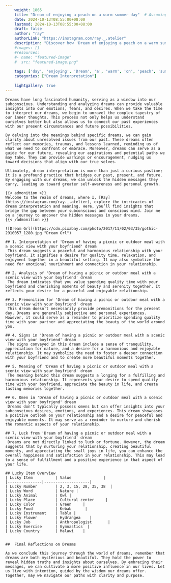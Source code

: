 ```yaml
---
    weight: 1865
    title: "Dream of enjoying a peach on a warm summer day"  # Assuming 'title' column exists
    date: 2024-10-13T08:55:00+08:00
    lastmod: 2024-10-13T08:55:00+08:00
    draft: false
    author: "ray"
    authorLink: "https://instagram.com/ray._.atelier"
    description: "Discover how 'Dream of enjoying a peach on a warm summer day' can interpret your future and uncover its significant meanings in your life."
    #images: []
    #resources:
    #- name: "featured-image"
    #  src: "featured-image.png"
    
    tags: ['day', 'enjoying', 'Dream', 'a', 'warm', 'on', 'peach', 'summer', 'of']
    categories: ["Dream Interpretation"]
    
    lightgallery: true
---
```

    
    Dreams have long fascinated humanity, serving as a window into our subconscious. Understanding and analyzing dreams can provide valuable insights into our emotions, fears, and desires. When we take the time to interpret our dreams, we begin to unravel the complex tapestry of our inner thoughts. This process not only helps us understand ourselves better but also allows us to connect our past experiences with our present circumstances and future possibilities.
    
    By delving into the meanings behind specific dreams, we can gain clarity about unresolved issues from our past. These dreams often reflect our memories, traumas, and lessons learned, reminding us of what we need to confront or embrace. Moreover, dreams can serve as a guide for our future, revealing our aspirations and potential paths we may take. They can provide warnings or encouragement, nudging us toward decisions that align with our true selves.
    
    Ultimately, dream interpretation is more than just a curious pastime; it is a profound practice that bridges our past, present, and future. By engaging with our dreams, we can unlock the hidden messages they carry, leading us toward greater self-awareness and personal growth.
    
    {{< admonition >}}
    Welcome to the realm of dreams, where I, [Ray](https://instagram.com/ray._.atelier), explore the intricacies of dream interpretation and meaning. Here, you’ll find insights that bridge the gap between your subconscious and conscious mind. Join me on a journey to uncover the hidden messages in your dreams.
    {{< /admonition >}}
    
    ![Dream Grl](https://cdn.pixabay.com/photo/2017/11/02/03/35/gothic-2910057_1280.jpg "Dream Grl")
    
    ## 1. Interpretation of 'Dream of having a picnic or outdoor meal with a scenic view with your boyfriend' dream
     This dream suggests a peaceful and harmonious relationship with your boyfriend. It signifies a desire for quality time, relaxation, and enjoyment together in a beautiful setting. It may also symbolize the need for emotional nourishment and connection in your relationship.
    
    ## 2. Analysis of 'Dream of having a picnic or outdoor meal with a scenic view with your boyfriend' dream
     The dream indicates that you value spending quality time with your boyfriend and cherishing moments of beauty and serenity together. It reflects your desire for a peaceful and enjoyable relationship.
    
    ## 3. Premonition for 'Dream of having a picnic or outdoor meal with a scenic view with your boyfriend' dream
     This dream doesn't necessarily provide premonitions for the present day. Dreams are generally subjective and personal experiences. However, it could serve as a reminder to prioritize spending quality time with your partner and appreciating the beauty of the world around you.
    
    ## 4. Signs in 'Dream of having a picnic or outdoor meal with a scenic view with your boyfriend' dream
     The signs conveyed in this dream include a sense of tranquility, appreciation for nature, and a desire for a harmonious and enjoyable relationship. It may symbolize the need to foster a deeper connection with your boyfriend and to create more beautiful moments together.
    
    ## 5. Meaning of 'Dream of having a picnic or outdoor meal with a scenic view with your boyfriend' dream
     The meaning behind this dream suggests a longing for a fulfilling and harmonious relationship. It represents your desire to spend quality time with your boyfriend, appreciate the beauty in life, and create lasting memories together.
    
    ## 6. Omen in 'Dream of having a picnic or outdoor meal with a scenic view with your boyfriend' dream
     Dreams don't typically possess omens but can offer insights into your subconscious desires, emotions, and experiences. This dream showcases a positive outlook on your relationship and a desire for peaceful and enjoyable moments. It may serve as a reminder to nurture and cherish the romantic aspects of your relationship.
    
    ## 7. Luck from 'Dream of having a picnic or outdoor meal with a scenic view with your boyfriend' dream
     Dreams are not directly linked to luck or fortune. However, the dream suggests that by nurturing your relationship, creating beautiful moments, and appreciating the small joys in life, you can enhance the overall happiness and satisfaction in your relationship. This may lead to a sense of fulfillment and a positive experience in that aspect of your life.
    
    ## Lucky Item Overview
    | Lucky Item          | Value              |
    |---------------|--------------------|
    | Lucky Number        | 2, 3, 15, 28, 35, 38  |
    | Lucky Word          | Nature |
    | Lucky Animal        | Owl |
    | Lucky Place         | Cultural center     |
    | Lucky Color         | Green     |
    | Lucky Food          | Kebab      |
    | Lucky Instrument    | Tabla |
    | Lucky Flower        | Hydrangea    |
    | Lucky Job           | Anthropologist       |
    | Lucky Exercise      | Gymnastics  |
    | Lucky Country       | Malawi    |
    
    
    ##  Final Reflections on Dreams
    
    As we conclude this journey through the world of dreams, remember that dreams are both mysterious and beautiful. They hold the power to reveal hidden truths and insights about ourselves. By embracing their messages, we can cultivate a more positive influence in our lives. Let us live with intention, guided by the wisdom our dreams offer. Together, may we navigate our paths with clarity and purpose.
    